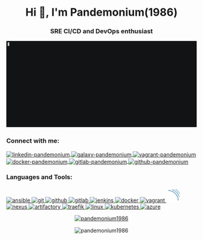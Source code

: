 <!-- markdownlint-disable MD033 -->
<h1 align="center">Hi 👋, I'm Pandemonium(1986) </h1>
<h3 align="center">SRE CI/CD and DevOps enthusiast</h3>

<!-- <p align="left">
	<img src="https://komarev.com/ghpvc/?username=pandemonium1986&label=Profile%20views&color=0e75b6&style=flat" alt="pandemonium1986" />
</p> -->

![./pandemonium.gif](./pandemonium.gif)

<p align="left">
 <h3 align="left">Connect with me:</h3>
 <a href="https://linkedin.com/in/maikimike" target="blank">
  <img align="center" src="https://cdn.jsdelivr.net/npm/simple-icons@3.0.1/icons/linkedin.svg" alt="linkedin-pandemonium" height="30" width="40" />
 </a>
 <a href="https://galaxy.ansible.com/pandemonium1986" target="blank">
  <img align="center" src="https://cdn.jsdelivr.net/npm/simple-icons@3.0.1/icons/ansible.svg" alt="galaxy-pandemonium" height="30" width="40" />
 </a>
 </a>
 <a href="https://app.vagrantup.com/pandemonium" target="blank">
  <img align="center" src="https://cdn.jsdelivr.net/npm/simple-icons@3.0.1/icons/vagrant.svg" alt="vagrant-pandemonium" height="30" width="40" />
 </a>
 <a href="https://hub.docker.com/u/pandemonium1986" target="blank">
  <img align="center" src="https://cdn.jsdelivr.net/npm/simple-icons@3.0.1/icons/docker.svg" alt="docker-pandemonium" height="30" width="40" />
 </a>
 <a href="https://gitlab.com/Pandemonium1986" target="blank">
  <img align="center" src="https://cdn.jsdelivr.net/npm/simple-icons@3.0.1/icons/gitlab.svg" alt="gitlab-pandemonium" height="30" width="40" />
 </a>
 <a href="https://github.com/Pandemonium1986" target="blank">
  <img align="center" src="https://cdn.jsdelivr.net/npm/simple-icons@3.0.1/icons/github.svg" alt="github-pandemonium" height="30" width="40" />
 </a>
</p>

<h3 align="left">Languages and Tools:</h3>
<p align="left">
 <a href="https://www.ansible.com/" target="_blank">
  <img src="https://www.vectorlogo.zone/logos/ansible/ansible-icon.svg" alt="ansible" width="40" height="40"/>
 </a>
 <a href="https://git-scm.com/" target="_blank">
  <img src="https://www.vectorlogo.zone/logos/git-scm/git-scm-icon.svg" alt="git" width="40" height="40"/>
 </a>
 <a href="https://github.com/" target="_blank">
  <img src="https://www.vectorlogo.zone/logos/github/github-tile.svg" alt="github" width="40" height="40"/>
 </a>
 <a href="https://about.gitlab.com/" target="_blank">
  <img src="https://www.vectorlogo.zone/logos/gitlab/gitlab-icon.svg" alt="gitlab" width="40" height="40"/>
 </a>
 <a href="https://www.jenkins.io" target="_blank">
  <img src="https://www.vectorlogo.zone/logos/jenkins/jenkins-icon.svg" alt="jenkins" width="40" height="40"/>
 </a>
 <a href="https://www.docker.com/" target="_blank">
  <img src="https://raw.githubusercontent.com/gilbarbara/logos/master/logos/docker-icon.svg" alt="docker" width="40" height="40"/>
 </a>
 <a href="https://www.vagrantup.com/" target="_blank">
  <img src="https://www.vectorlogo.zone/logos/vagrantup/vagrantup-icon.svg" alt="vagrant" width="40" height="40"/>
 </a>
 <a href="https://www.sonarqube.org/" target="_blank">
  <img src="https://raw.githubusercontent.com/actions/starter-workflows/refs/heads/main/icons/sonarqube.svg" alt="sonarqube" width="40" height="40"/>
 </a>
 <a href="https://fr.sonatype.com/nexus/repository-oss" target="_blank">
  <img src="https://help.sonatype.com/en/image/uuid-cb291490-1cfa-b82b-7999-648993d265ac.png" alt="nexus" width="40" height="40"/>
 </a>
 <a href="https://jfrog.com/artifactory/" target="_blank">
  <img src="https://www.vectorlogo.zone/logos/jfrog/jfrog-icon.svg" alt="artifactory" width="40" height="40"/>
 </a>
 <a href="https://traefik.io/" target="_blank">
  <img src="https://www.vectorlogo.zone/logos/traefikio/traefikio-icon.svg" alt="traefik" width="40" height="40"/>
 </a>
 <a href="https://www.linux.org/" target="_blank">
  <img src="https://www.vectorlogo.zone/logos/linux/linux-icon.svg" alt="linux" width="40" height="40"/>
 </a>
 <a href="https://kubernetes.io" target="_blank">
  <img src="https://www.vectorlogo.zone/logos/kubernetes/kubernetes-icon.svg" alt="kubernetes" width="40" height="40"/>
 </a>
 <a href="https://azure.microsoft.com/en-in/" target="_blank">
  <img src="https://www.vectorlogo.zone/logos/microsoft_azure/microsoft_azure-icon.svg" alt="azure" width="40" height="40"/>
 </a>
</p>

<p align="center">
 <a href="https://github.com/ryo-ma/github-profile-trophy"><img src="https://github-profile-trophy.vercel.app/?username=pandemonium1986&margin-w=5&theme=nord" alt="pandemonium1986" /></a>
</p>

<p align="center">
 <img align="center" src="https://github-readme-stats.vercel.app/api?username=pandemonium1986&show_icons=true&theme=react" alt="pandemonium1986" />
</p>

<!-- <p>&nbsp;<img align="left" src="https://github-readme-stats.vercel.app/api/top-langs/?username=pandemonium1986&layout=compact&theme=react" alt="pandemonium1986" /></p> -->
